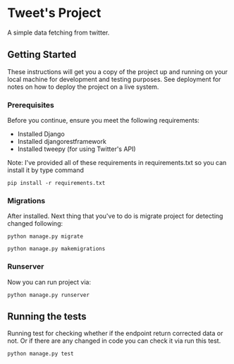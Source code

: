 # Tweet's Project

A simple data fetching from twitter.

## Getting Started

These instructions will get you a copy of the project up and running on your local machine for development and testing purposes. See deployment for notes on how to deploy the project on a live system.

### Prerequisites

Before you continue, ensure you meet the following requirements:  

* Installed Django
* Installed djangorestframework
* Installed tweepy (for using Twitter's API)

Note: I've provided all of these requirements in requirements.txt so you can install it by type command

```
pip install -r requirements.txt
```

### Migrations

After installed. Next thing that you've to do is migrate project for detecting changed following:

```
python manage.py migrate

python manage.py makemigrations
```
### Runserver

Now you can run project via:

```
python manage.py runserver
```

## Running the tests

Running test for checking whether if the endpoint return corrected data or not. Or if there are any changed in code you can check it via run this test.
```
python manage.py test
```

